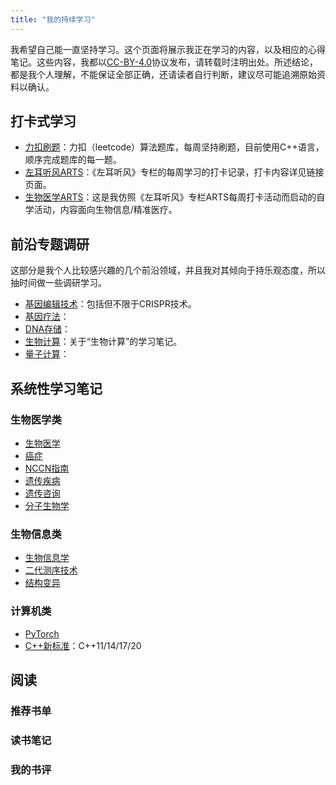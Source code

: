 ```yaml
---
title: "我的持续学习"
---
```


我希望自己能一直坚持学习。这个页面将展示我正在学习的内容，以及相应的心得笔记。这些内容，我都以[CC-BY-4.0](https://creativecommons.org/licenses/by/4.0/deed.zh)协议发布，请转载时注明出处。所述结论，都是我个人理解，不能保证全部正确，还请读者自行判断，建议尽可能追溯原始资料以确认。

## 打卡式学习

* [力扣刷题](https://github.com/yanlinlin82/leetcode)：力扣（leetcode）算法题库，每周坚持刷题，目前使用C++语言，顺序完成题库的每一题。
* [左耳听风ARTS](https://yanlinlin82.github.io/ARTS-Weekly)：《左耳听风》专栏的每周学习的打卡记录，打卡内容详见链接页面。
* [生物医学ARTS](https://yanlinlin82.github.io/ARTS-Weekly-BioMed)：这是我仿照《左耳听风》专栏ARTS每周打卡活动而启动的自学活动，内容面向生物信息/精准医疗。

## 前沿专题调研

这部分是我个人比较感兴趣的几个前沿领域，并且我对其倾向于持乐观态度，所以抽时间做一些调研学习。

* [基因编辑技术](https://github.com/yanlinlin82/genome-editing)：包括但不限于CRISPR技术。
* [基因疗法](https://github.com/yanlinlin82/gene-therapy)：
* [DNA存储](https://github.com/yanlinlin82/dna-storage)：
* [生物计算](https://github.com/yanlinlin82/bio-computing)：关于“生物计算”的学习笔记。
* [量子计算](https://github.com/yanlinlin82/quantum-computing)：

## 系统性学习笔记

### 生物医学类

* [生物医学](https://github.com/yanlinlin82/learning-biomed)
* [癌症](https://github.com/yanlinlin82/learning-cancer)
* [NCCN指南](https://github.com/yanlinlin82/learning-nccn)
* [遗传疾病](https://github.com/yanlinlin82/learning-genetic-disorders)
* [遗传咨询](https://github.com/yanlinlin82/learning-genetic-counselling)
* [分子生物学](https://github.com/yanlinlin82/learning-molecular-biology)

### 生物信息类

* [生物信息学](https://github.com/yanlinlin82/learning-bioinformatics)
* [二代测序技术](https://github.com/yanlinlin82/learning-next-generation-sequencing)
* [结构变异](https://github.com/yanlinlin82/learning-genomic-structrual-variation)

### 计算机类

* [PyTorch](https://github.com/yanlinlin82/learning-pytorch)
* [C++新标准](https://github.com/yanlinlin82/learning-cplusplus)：C++11/14/17/20

## 阅读

### 推荐书单

### 读书笔记

### 我的书评
